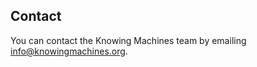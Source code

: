 ## **Contact**

You can contact the Knowing Machines team by emailing [info@knowingmachines.org](mailto:info@knowingmachines.org).